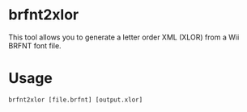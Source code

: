 # brfnt2xlor
This tool allows you to generate a letter order XML (XLOR) from a Wii BRFNT font file.

# Usage
```
brfnt2xlor [file.brfnt] [output.xlor]
```
